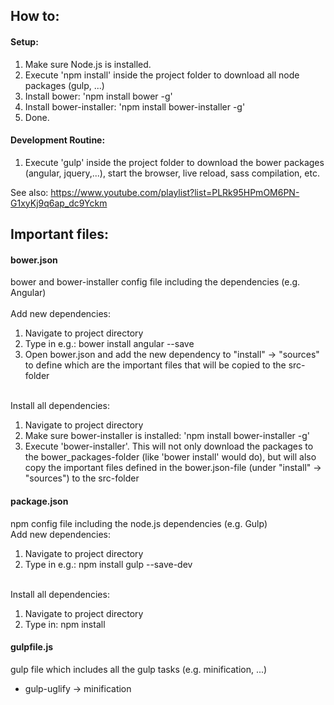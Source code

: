 <h2>How to:</h2>
<h4>Setup:</h4>
<ol>
    <li>Make sure Node.js is installed.</li>
    <li>Execute 'npm install' inside the project folder to download all node packages (gulp, ...)</li>
    <li>Install bower: 'npm install bower -g'</li>
    <li>Install bower-installer: 'npm install bower-installer -g'</li>
    <li>Done.</li>
</ol>
 
<h4>Development Routine:</h4>
<ol>
    <li> Execute 'gulp' inside the project folder to download the bower packages (angular, jquery,...), start the browser, live reload, sass compilation, etc.</li>
</ol>

See also: https://www.youtube.com/playlist?list=PLRk95HPmOM6PN-G1xyKj9q6ap_dc9Yckm

<h2>Important files:</h2>

<h4>bower.json</h4>
bower and bower-installer config file including the dependencies (e.g. Angular)<br/>
<br/>
Add new dependencies:
<ol>
     <li>Navigate to project directory</li>
     <li>Type in e.g.: bower install angular --save</li>
     <li>Open bower.json and add the new dependency to "install" -> "sources" to define which are the important files that will be copied to the src-folder</li>
</ol>
<br/>
Install all dependencies:
<ol>
     <li>Navigate to project directory</li>
     <li>Make sure bower-installer is installed: 'npm install bower-installer -g'
     <li>Execute 'bower-installer'. This will not only download the packages to the bower_packages-folder (like 'bower install' would do), but will also copy the important files defined in the bower.json-file (under "install" -> "sources") to the src-folder</li>
</ol>
</ul>

<h4>package.json</h4>
npm config file including the node.js dependencies (e.g. Gulp)
<br/>
Add new dependencies:
<ol>
     <li>Navigate to project directory</li>
     <li>Type in e.g.: npm install gulp --save-dev</li>
</ol>
<br/>
Install all dependencies:
<ol>
     <li>Navigate to project directory</li>
     <li>Type in: npm install</li>
</ol>

<h4>gulpfile.js</h4>
gulp file which includes all the gulp tasks (e.g. minification, ...)
<ul>
    <li>gulp-uglify -> minification</li>
</ul>
<br/>